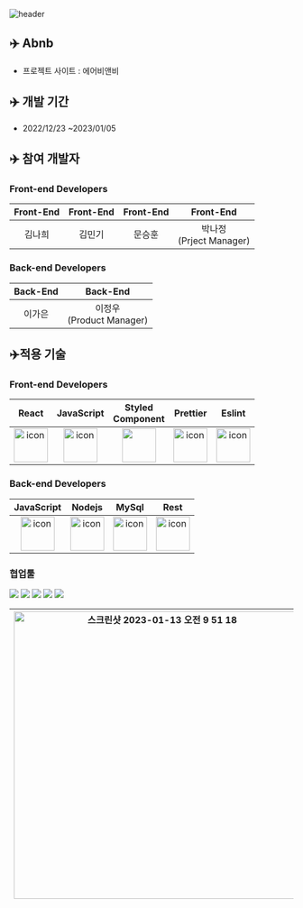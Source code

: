 ![header](https://capsule-render.vercel.app/api?type=waving&color=auto&height=200&section=header&text=A-bnb&fontSize=90)


## ✈️ Abnb


- 프로젝트 사이트 : 에어비앤비

## ✈️ 개발 기간


- 2022/12/23 ~2023/01/05

## ✈️ 참여 개발자

### **Front-end Developers**

| Front-End | Front-End | Front-End | Front-End |
| :---: | :---: | :---: | :---: |
| 김나희 | 김민기 | 문승훈 | 박나정<br>(Prject Manager) |



### Back-end Developers

| Back-End | Back-End |
| :---: | :---: |
| 이가은 | 이정우<br>(Product Manager) |


## ✈️적용 기술

### **Front-end Developers**
|React|JavaScript|Styled</br>Component|Prettier|Eslint|
| :--: | :--: | :--: | :--: | :--: |
| <img src="https://techstack-generator.vercel.app/react-icon.svg" alt="icon" width="60" height="60" /> | <img src="https://techstack-generator.vercel.app/js-icon.svg" alt="icon" width="60" height="60" /> | <img src="https://styled-components.com/logo.png" width="60" height="60" /></div> | <img src="https://techstack-generator.vercel.app/prettier-icon.svg" alt="icon" width="60" height="60" /> | <img src="https://techstack-generator.vercel.app/eslint-icon.svg" alt="icon" width="60" height="60" /> |


### Back-end Developers
|JavaScript|Nodejs|MySql|Rest|
| :--: | :--: | :--: | :--: |
| <img src="https://techstack-generator.vercel.app/js-icon.svg" alt="icon" width="60" height="60" /> | <img src="https://techstack-generator.vercel.app/nginx-icon.svg" alt="icon" width="60" height="60" /> | <img src="https://techstack-generator.vercel.app/mysql-icon.svg" alt="icon" width="60" height="60" /> | <img src="https://techstack-generator.vercel.app/restapi-icon.svg" alt="icon" width="60" height="60" /> |


### 협업툴
<img src="https://img.shields.io/badge/Git-F05032?style=flat&logo=Git&logoColor=white"/>
<img src="https://img.shields.io/badge/GitHub-181717?style=flat&logo=GitHub&logoColor=white"/>
<img src="https://img.shields.io/badge/Figma-F24E1E?style=flat&logo=Figma&logoColor=white"/>
<img src="https://img.shields.io/badge/Trello-0052CC?style=flat&logo=Trello&logoColor=white"/>
<img src="https://img.shields.io/badge/Slack-4A154B?style=flat&logo=Slack&logoColor=white"/>

| <img width="510" alt="스크린샷 2023-01-13 오전 9 51 18" src="https://user-images.githubusercontent.com/115875781/212212122-5eca5234-dd93-44de-a244-ba49aaa5bce9.png"> | <img width="510" alt="스크린샷 2023-01-13 오전 9 55 01" src="https://user-images.githubusercontent.com/115875781/212212347-b48a479a-4a38-476c-9c42-1566e1f67811.png">
|:-:|:-:|


